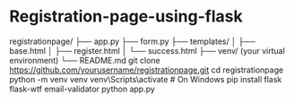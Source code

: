 # Registration-page-using-flask

registrationpage/
├── app.py
├── form.py
├── templates/
│   ├── base.html
│   ├── register.html
│   └── success.html
├── venv/ (your virtual environment)
└── README.md
git clone https://github.com/yourusername/registrationpage.git
cd registrationpage
python -m venv venv
venv\Scripts\activate  # On Windows
pip install flask flask-wtf email-validator
python app.py



